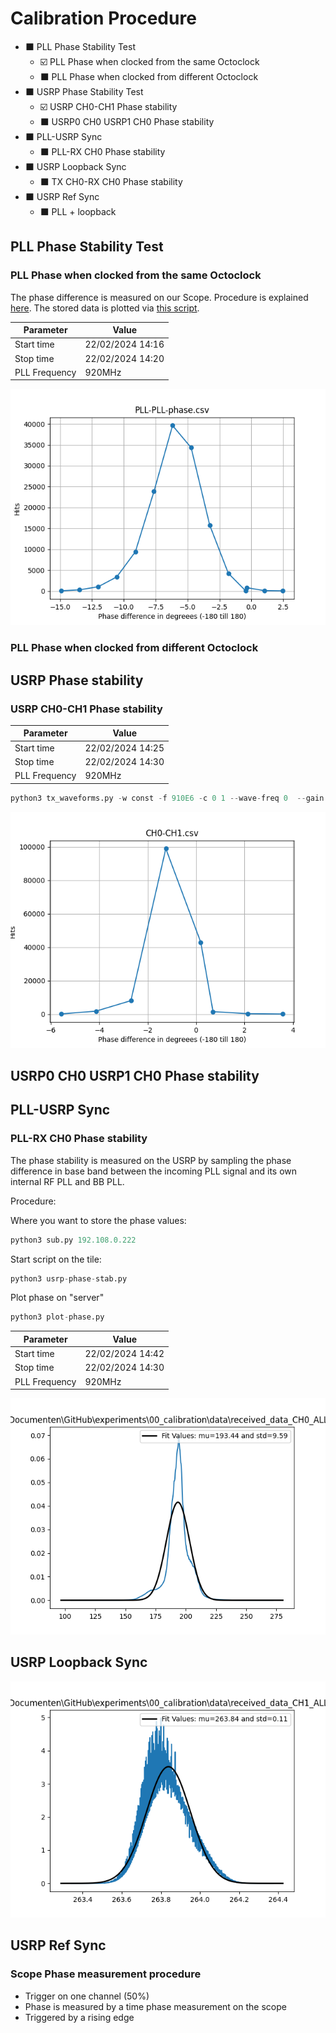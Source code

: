 # Calibration Procedure

- ⬛ PLL Phase Stability Test
  * ☑️ PLL Phase when clocked from the same Octoclock
  * ⬛ PLL Phase when clocked from different Octoclock
- ⬛ USRP Phase Stability Test   
  * ☑️ USRP CH0-CH1 Phase stability
  * ⬛ USRP0 CH0 USRP1 CH0 Phase stability
- ⬛ PLL-USRP Sync
  * ⬛ PLL-RX CH0 Phase stability
- ⬛ USRP Loopback Sync
  * ⬛ TX CH0-RX CH0 Phase stability
- ⬛ USRP Ref Sync
  * ⬛ PLL + loopback



## PLL Phase Stability Test

### PLL Phase when clocked from the same Octoclock

The phase difference is measured on our Scope. Procedure is explained [here](###Scope-Phase-measurement-procedure).
The stored data is plotted via [this script](data/plot-hist-scope.py).


| Parameter | Value |
|-|-|
|Start time | 22/02/2024 14:16|
|Stop time | 22/02/2024 14:20|
|PLL Frequency|920MHz|


![PLL-PLL-phase](data/PLL-PLL-phase-plot.png)


### PLL Phase when clocked from different Octoclock

## USRP Phase stability

### USRP CH0-CH1 Phase stability

| Parameter | Value |
|-|-|
|Start time | 22/02/2024 14:25|
|Stop time | 22/02/2024 14:30|
|PLL Frequency|920MHz|

```python
python3 tx_waveforms.py -w const -f 910E6 -c 0 1 --wave-freq 0  --gain 50 --wave-ampl 1.0 -d 600
```

![CH0-CH1](data/CH0-CH1-plot.png)

## USRP0 CH0 USRP1 CH0 Phase stability

## PLL-USRP Sync

### PLL-RX CH0 Phase stability

The phase stability is measured on the USRP by sampling the phase difference in base band between the incoming PLL signal and its own internal RF PLL and BB PLL.


Procedure:

Where you want to store the phase values:
```python
python3 sub.py 192.108.0.222
```

Start script on the tile:
```python
python3 usrp-phase-stab.py
```

Plot phase on "server"
```python
python3 plot-phase.py
```

| Parameter | Value |
|-|-|
|Start time | 22/02/2024 14:42|
|Stop time | 22/02/2024 14:30|
|PLL Frequency|920MHz|


![PLL-USRP](data/received_data_CH0_ALL_2024-02-22_14-10-06.png)


## USRP Loopback Sync

![LOOPBACK-USRP](data/received_data_CH1_ALL_2024-02-22_14-10-06.png)

## USRP Ref Sync


### Scope Phase measurement procedure


- Trigger on one channel (50%)
- Phase is measured by a time phase measurement on the scope
- Triggered by a rising edge